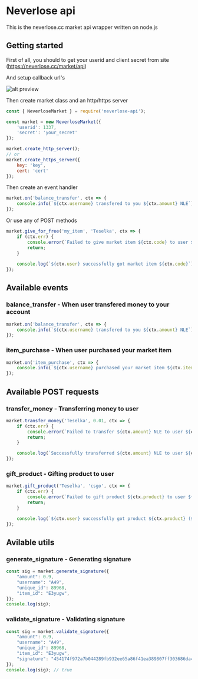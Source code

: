 # Neverlose api
This is the neverlose.cc market api wrapper written on node.js

## Getting started
First of all, you should to get your userid and client secret from site (https://neverlose.cc/market/api)

And setup callback url's

![alt preview](https://i.imgur.com/br0wiSF.jpg)

Then create market class and an http/https server

```js
const { NeverloseMarket } = require('neverlose-api');

const market = new NeverloseMarket({
    'userid': 1337,
    'secret': 'your_secret'
});

market.create_http_server();
// or
market.create_https_server({
    key: 'key',
    cert: 'cert'
});

```

Then create an event handler
```js
market.on('balance_transfer', ctx => {
    console.info(`${ctx.username} transfered to you ${ctx.amount} NLE`); 
});

```

Or use any of POST methods
```js
market.give_for_free('my_item', 'Teselka', ctx => {
    if (ctx.err) {
        console.error(`Failed to give market item ${ctx.code} to user ${ctx.username}, reason: ${ctx.err}`);
        return;
    }
    
    console.log(`${ctx.user} successfully got market item ${ctx.code}`);
});
```


## Available events
### balance_transfer - When user transfered money to your account
```js
market.on('balance_transfer', ctx => {
    console.info(`${ctx.username} transfered to you ${ctx.amount} NLE`); 
});
```

### item_purchase - When user purchased your market item
```js
market.on('item_purchase', ctx => {
    console.info(`${ctx.username} purchased your market item ${ctx.item_id} for ${ctx.amount} NLE`);
});
```

## Available POST requests
### transfer_money - Transferring money to user
```js
market.transfer_money('Teselka', 0.01, ctx => {
    if (ctx.err) {
        console.error(`Failed to transfer ${ctx.amount} NLE to user ${ctx.username}`);
        return;
    }

    console.log(`Successfully transferred ${ctx.amount} NLE to user ${ctx.username}`);
});
```

### gift_product - Gifting product to user
```js
market.gift_product('Teselka', 'csgo', ctx => {
    if (ctx.err) {
        console.error(`Failed to gift product ${ctx.product} to user ${ctx.username}`);
        return;
    }

    console.log(`${ctx.user} successfully got product ${ctx.product} (${ctx.cnt})`);
});
```

## Avilable utils
### generate_signature - Generating signature
```js
const sig = market.generate_signature({
    "amount": 0.9,
    "username": "A49",
    "unique_id": 89968,
    "item_id": "E3yugw",
});
console.log(sig);
```

### validate_signature - Validating signature
```js
const sig = market.validate_signature({
    "amount": 0.9,
    "username": "A49",
    "unique_id": 89968,
    "item_id": "E3yugw",
    "signature": "454174f972a7b044289fb932ee65a86f41ea389807ff303686da496597289510"
});
console.log(sig); // true
```
